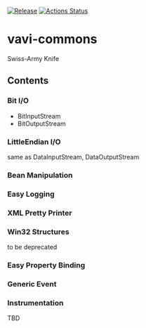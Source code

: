 [![Release](https://jitpack.io/v/umjammer/vavi-commons.svg)](https://jitpack.io/#umjammer/vavi-commons) [![Actions Status](https://github.com/umjammer/vavi-commons/workflows/Java%20CI/badge.svg)](https://github.com/umjammer/vavi-commons/actions)

# vavi-commons

Swiss-Army Knife

## Contents

### Bit I/O

  * BitInputStream
  * BitOutputStream

### LittleEndian I/O

  same as DataInputStream, DataOutputStream

### Bean Manipulation

### Easy Logging

### XML Pretty Printer

### Win32 Structures

to be deprecated

### Easy Property Binding

### Generic Event

### Instrumentation

TBD

